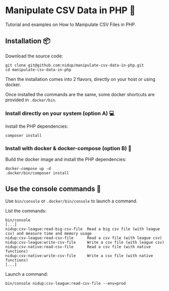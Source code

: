 # Manipulate CSV Data in PHP 🐘

Tutorial and examples on How to Manipulate CSV Files in PHP.

## Installation 📦

Download the source code:

```
git clone git@github.com:nidup/manipulate-csv-data-in-php.git
cd manipulate-csv-data-in-php
```

Then the installation comes into 2 flavors, directly on your host or using docker.

Once installed the commands are the same, some docker shortcuts are provided in `.docker/bin`. 

### Install directly on your system (option A) 💻

Install the PHP dependencies: 

```
composer install
```

### Install with docker & docker-compose (option B) 🐋

Build the docker image and install the PHP dependencies:

```
docker-compose up -d 
.docker/bin/composer install
```

## Use the console commands 🚀

Use `bin/console` or `.docker/bin/console` to launch a command.

List the commands:
```
bin/console
[...]
nidup:csv-league:read-big-csv-file  Read a big csv file (with league csv) and measure time and memory usage
nidup:csv-league:read-csv-file      Read a csv file (with league csv)
nidup:csv-league:write-csv-file     Write a csv file (with league csv)
nidup:csv-native:read-csv-file      Read a csv file (with native functions)
nidup:csv-native:write-csv-file     Write a csv file (with native functions)
[...]
```

Launch a command:
```
bin/console nidup:csv-league:read-csv-file --env=prod
```
